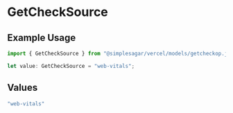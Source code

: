 # GetCheckSource

## Example Usage

```typescript
import { GetCheckSource } from "@simplesagar/vercel/models/getcheckop.js";

let value: GetCheckSource = "web-vitals";
```

## Values

```typescript
"web-vitals"
```